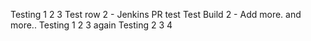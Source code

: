 Testing 1  2 3
Test row 2 - Jenkins PR test
Test Build 2 - Add more. and more..
Testing 1 2 3 again
Testing 2 3 4